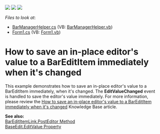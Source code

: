 <!-- default badges list -->
![](https://img.shields.io/endpoint?url=https://codecentral.devexpress.com/api/v1/VersionRange/128617508/11.1.12%2B)
[![](https://img.shields.io/badge/Open_in_DevExpress_Support_Center-FF7200?style=flat-square&logo=DevExpress&logoColor=white)](https://supportcenter.devexpress.com/ticket/details/E819)
[![](https://img.shields.io/badge/📖_How_to_use_DevExpress_Examples-e9f6fc?style=flat-square)](https://docs.devexpress.com/GeneralInformation/403183)
<!-- default badges end -->
<!-- default file list -->
*Files to look at*:

* [BarManagerHelper.cs](./CS/BarManagerHelper.cs) (VB: [BarManagerHelper.vb](./VB/BarManagerHelper.vb))
* [Form1.cs](./CS/Form1.cs) (VB: [Form1.vb](./VB/Form1.vb))
<!-- default file list end -->
# How to save an in-place editor's value to a BarEditItem immediately when it's changed


<p>This example demonstrates how to save an in-place editor's value to a BarEditItem immediately, when it's changed. The <strong>EditValueChanged</strong> event is handled to save the editor's value immediately. For more information, please review the <a href="https://www.devexpress.com/Support/Center/p/A969">How to save an in-place editor's value to a BarEditItem immediately when it's changed</a> Knowledge Base article.</p><p><strong>See also:</strong><br />
<a href="http://documentation.devexpress.com/#WindowsForms/DevExpressXtraBarsBarEditItemLink_PostEditortopic">BarEditItemLink.PostEditor Method</a><br />
<a href="http://documentation.devexpress.com/#WindowsForms/DevExpressXtraEditorsBaseEdit_EditValuetopic">BaseEdit.EditValue Property </a></p>

<br/>


